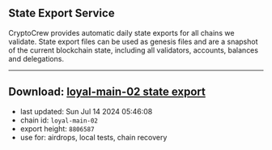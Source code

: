 ## State Export Service
CryptoCrew provides automatic daily state exports for all chains we validate. State export files can be used as genesis files and are a snapshot of the current blockchain state, including all validators, accounts, balances and delegations.

---
**Download: [loyal-main-02 state export](https://dl-eu2.ccvalidators.com/SERVICE/loyal/loyal-main-02_export_8806587.json)**
---

- last updated: Sun Jul 14 2024 05:46:08
- chain id: `loyal-main-02`
- export height: `8806587`
- use for: airdrops, local tests, chain recovery
